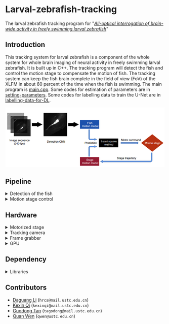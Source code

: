 # Larval-zebrafish-tracking

The larval zebrafish tracking program for "[*All-optical interrogation of brain-wide activity in freely swimming larval zebrafish*](https://www.biorxiv.org/content/10.1101/2023.05.24.542114v1)"

## Introduction

This tracking system for larval zebrafish is a component of the whole system for whole brain imaging of neural activity in freely swimming larval zebrafish. It is built up in C++. The tracking program will detect the fish and control the motion stage to compensate the motion of fish. The tracking system can keep the fish brain complete in the field of view (FoV) of the XLFM in about 60 percent of the time when the fish is swimming. The main program is [main.cpp](Track/main.cpp). Some codes for estimation of parameters are in [setting-parameters](setting-parameters). Some codes for labelling data to train the U-Net are in [labelling-data-for-DL](labelling-data-for-DL). 

![pipeline](figs/pipeline.PNG)

## Pipeline

<details>
<summary> Detection of the fish </summary>

We use a simple U-Net to detect fish head and yolk in real time. The codes for training and the trained network are in [U-net](U-net). 

</details>

<details>
<summary> Motion stage control </summary>

We adopted the model predictive control (MPC) method in [(1)](https://www.nature.com/articles/nmeth.4429) to control the X-Y motorized stage. We modeled the motion of the stage and the fsh, and then selected the optimal stage input by minimizing future tracking error. The main program of his part is [MPC_main.cpp](Track/MPC_main.cpp) which will call [MPC.cpp](Track/MPC.cpp).

1. Kim, D. H., Kim, J., Marques, J. C., Grama, A., Hildebrand, D. G., Gu, W., Li, J. M., and Robson, D. N. Pan-neuronal calcium imaging with cellular resolution in freely swimming zebrafsh. *Nature methods*, 14(11):1107–1114, 2017.

</details>

## Hardware

<details>
<summary> Motorized stage </summary>
Zolix SK25A-65SR
</details>

<details>
<summary> Tracking camera </summary>
A high-speed camera (0.8 ms exposure time, 340 fps, Basler aca2000-340kmNIR, Germany) to capture the lateral motion of the fish.
</details>

<details>
<summary> Frame grabber </summary>
BitFlow AXN-PC2-CL-1xE
</details>

<details>
<summary> GPU </summary>
NVIDIA GeForce RTX 3080
</details>

## Dependency

<details>
<summary> Libraries </summary>
TensorRT 7.2.2.3  
  
CUDA 11.1  
  
CUDNN 8.2.0  
  
OpenCV 4.55  
  
FLTK 1.4.0  
  

</details>

## Contributors
- [Daguang Li](https://github.com/Ali0Li) (`hrcs@mail.ustc.edu.cn`)
- [Kexin Qi](https://github.com/kexin2016) (`kexinqi@mail.ustc.edu.cn`)
- [Guodong Tan](https://github.com/tagodong) (`tagodong@mail.ustc.edu.cn`)
- [Quan Wen](https://github.com/wenquan) (`qwen@ustc.edu.cn`)
